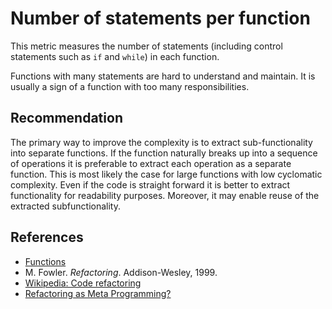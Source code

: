 # Number of statements per function
This metric measures the number of statements (including control statements such as `if` and `while`) in each function.

Functions with many statements are hard to understand and maintain. It is usually a sign of a function with too many responsibilities.


## Recommendation
The primary way to improve the complexity is to extract sub-functionality into separate functions. If the function naturally breaks up into a sequence of operations it is preferable to extract each operation as a separate function. This is most likely the case for large functions with low cyclomatic complexity. Even if the code is straight forward it is better to extract functionality for readability purposes. Moreover, it may enable reuse of the extracted subfunctionality.


## References
* [Functions](http://www.cplusplus.com/doc/tutorial/functions/)
* M. Fowler. *Refactoring*. Addison-Wesley, 1999.
* [Wikipedia: Code refactoring](https://en.wikipedia.org/wiki/Code_refactoring)
* [Refactoring as Meta Programming?](http://www.jot.fm/issues/issue_2005_01/column1/)
